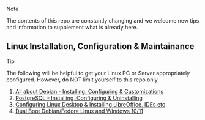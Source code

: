 > [!NOTE]
> The contents of this repo are constantly changing and we welcome new tips and information to supplement what is already here.

## Linux Installation, Configuration & Maintainance
> [!TIP]
> The following will be helpful to get your Linux PC or Server appropriately configured. However, do NOT limit yourself to this repo only.

1. [All about Debian - Installing, Configuring & Customizations](debian/README.md)
2. [PostgreSQL - Installing, Configuring & Uninstalling](database/README.md)
3. [Configuring Linux Desktop & Installing LibreOffice, IDEs etc](desktop/README.md)
4. [Dual Boot Debian/Fedora Linux and Windows 10/11](dual-boot-linux-windows.md)
